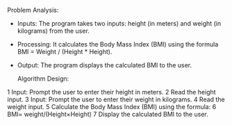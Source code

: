 Problem Analysis:

- Inputs: The program takes two inputs: height (in meters) and weight (in kilograms) from the user.

- Processing: It calculates the Body Mass Index (BMI) using the formula BMI = Weight / (Height * Height).

- Output: The program displays the calculated BMI to the user.

   Algorithm Design:

1 Input: Prompt the user to enter their height in meters.
2 Read the height input.
3 Input: Prompt the user to enter their weight in kilograms.
4 Read the weight input.
5 Calculate the Body Mass Index (BMI) using the formula: 
6 BMI= weight/(Height×Height)
7 Display the calculated BMI to the user.
